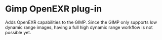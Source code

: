 # Gimp OpenEXR plug-in
Adds OpenEXR capabilities to the GIMP. Since the GIMP only supports low dynamic range images, having a full high dynamic range workflow is not possible yet.
